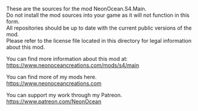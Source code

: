 These are the sources for the mod NeonOcean.S4.Main.  
Do not install the mod sources into your game as it will not function in this form.  
All repositories should be up to date with the current public versions of the mod.  
Please refer to the license file located in this directory for legal information about this mod.  


You can find more information about this mod at:  
https://www.neonoceancreations.com/mods/s4/main

You can find more of my mods here.  
https://www.neonoceancreations.com

You can support my work through my Patreon.  
https://www.patreon.com/NeonOcean
